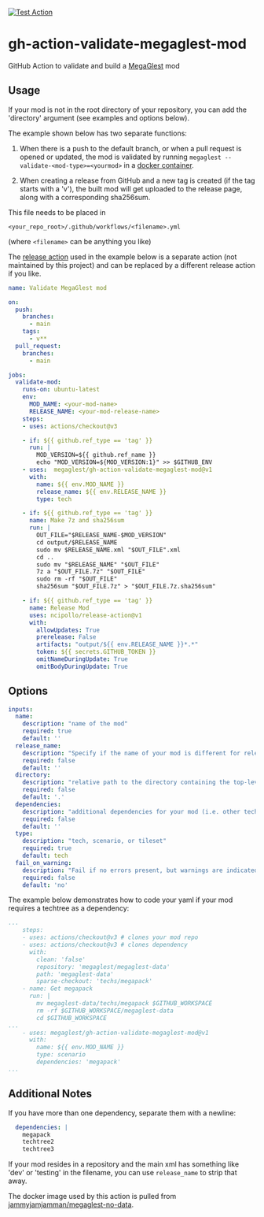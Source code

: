 [![Test Action](https://github.com/MegaGlest/gh-action-validate-megaglest-mod/actions/workflows/test.yml/badge.svg)](https://github.com/MegaGlest/gh-action-validate-megaglest-mod/actions/workflows/test.yml)

# gh-action-validate-megaglest-mod

GitHub Action to validate and build a [MegaGlest](https://megaglest.org/) mod

## Usage

If your mod is not in the root directory of your repository, you can add the
'directory' argument (see examples and options below).

The example shown below has two separate functions:

1. When there is a push to the default branch, or when a pull request is
opened or updated, the mod is validated by running `megaglest
--validate-<mod-type>=<yourmod>` in a [docker
container](https://docs.docker.com/get-started/what-is-a-container/).

2. When creating a release from GitHub and a new tag is created (if the tag
starts with a 'v'), the built mod will get uploaded to the release page, along
with a corresponding sha256sum.

This file needs to be placed in

    <your_repo_root>/.github/workflows/<filename>.yml

(where `<filename>` can be anything you like)

The [release action](https://github.com/ncipollo/release-action) used
in the example below is a separate action (not maintained by this
project) and can be replaced by a different release action if you
like.

```yaml
name: Validate MegaGlest mod

on:
  push:
    branches:
      - main
    tags:
      - v**
  pull_request:
    branches:
      - main

jobs:
  validate-mod:
    runs-on: ubuntu-latest
    env:
      MOD_NAME: <your-mod-name>
      RELEASE_NAME: <your-mod-release-name>
    steps:
    - uses: actions/checkout@v3

    - if: ${{ github.ref_type == 'tag' }}
      run: |
        MOD_VERSION=${{ github.ref_name }}
        echo "MOD_VERSION=${MOD_VERSION:1}" >> $GITHUB_ENV
    - uses:  megaglest/gh-action-validate-megaglest-mod@v1
      with:
        name: ${{ env.MOD_NAME }}
        release_name: ${{ env.RELEASE_NAME }}
        type: tech

    - if: ${{ github.ref_type == 'tag' }}
      name: Make 7z and sha256sum
      run: |
        OUT_FILE="$RELEASE_NAME-$MOD_VERSION"
        cd output/$RELEASE_NAME
        sudo mv $RELEASE_NAME.xml "$OUT_FILE".xml
        cd ..
        sudo mv "$RELEASE_NAME" "$OUT_FILE"
        7z a "$OUT_FILE.7z" "$OUT_FILE"
        sudo rm -rf "$OUT_FILE"
        sha256sum "$OUT_FILE.7z" > "$OUT_FILE.7z.sha256sum"

    - if: ${{ github.ref_type == 'tag' }}
      name: Release Mod
      uses: ncipollo/release-action@v1
      with:
        allowUpdates: True
        prerelease: False
        artifacts: "output/${{ env.RELEASE_NAME }}*.*"
        token: ${{ secrets.GITHUB_TOKEN }}
        omitNameDuringUpdate: True
        omitBodyDuringUpdate: True
```

## Options

```yaml
inputs:
  name:
    description: "name of the mod"
    required: true
    default: ''
  release_name:
    description: "Specify if the name of your mod is different for releases"
    required: false
    default: ''
  directory:
    description: "relative path to the directory containing the top-level mod xml file"
    required: false
    default: '.'
  dependencies:
    description: "additional dependencies for your mod (i.e. other techtrees)"
    required: false
    default: ''
  type:
    description: "tech, scenario, or tileset"
    required: true
    default: tech
  fail_on_warning:
    description: "Fail if no errors present, but warnings are indicated"
    required: false
    default: 'no'
```

The example below demonstrates how to code your yaml if your mod requires a
techtree as a dependency:

```yaml
...
    steps:
    - uses: actions/checkout@v3 # clones your mod repo
    - uses: actions/checkout@v3 # clones dependency
      with:
        clean: 'false'
        repository: 'megaglest/megaglest-data'
        path: 'megaglest-data'
        sparse-checkout: 'techs/megapack'
    - name: Get megapack
      run: |
        mv megaglest-data/techs/megapack $GITHUB_WORKSPACE
        rm -rf $GITHUB_WORKSPACE/megaglest-data
        cd $GITHUB_WORKSPACE
...
    - uses: megaglest/gh-action-validate-megaglest-mod@v1
      with:
        name: ${{ env.MOD_NAME }}
        type: scenario
        dependencies: 'megapack'
...
```

## Additional Notes

If you have more than one dependency, separate them with a newline:

```yaml
  dependencies: |
    megapack
    techtree2
    techtree3
```

If your mod resides in a repository and the main xml has something like 'dev'
or 'testing' in the filename, you can use `release_name` to strip that away.

The docker image used by this action is pulled from
[jammyjamjamman/megaglest-no-data](https://hub.docker.com/repository/docker/jammyjamjamman/megaglest-no-data).
